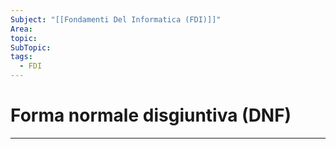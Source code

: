 ```yaml
---
Subject: "[[Fondamenti Del Informatica (FDI)]]"
Area: 
topic: 
SubTopic: 
tags:
  - FDI
---
```


# Forma normale disgiuntiva (DNF)
---
